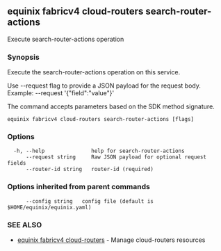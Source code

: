 ## equinix fabricv4 cloud-routers search-router-actions

Execute search-router-actions operation

### Synopsis

Execute the search-router-actions operation on this service.

Use --request flag to provide a JSON payload for the request body.
Example: --request '{"field":"value"}'

The command accepts parameters based on the SDK method signature.

```
equinix fabricv4 cloud-routers search-router-actions [flags]
```

### Options

```
  -h, --help               help for search-router-actions
      --request string     Raw JSON payload for optional request fields
      --router-id string   router-id (required)
```

### Options inherited from parent commands

```
      --config string   config file (default is $HOME/equinix/equinix.yaml)
```

### SEE ALSO

* [equinix fabricv4 cloud-routers](equinix_fabricv4_cloud-routers.md)	 - Manage cloud-routers resources

